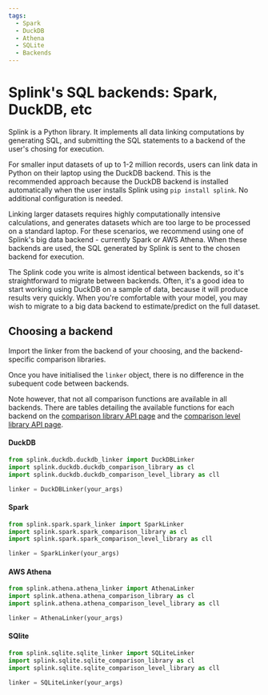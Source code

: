 ```yaml
---
tags:
  - Spark
  - DuckDB
  - Athena
  - SQLite
  - Backends
---
```


# Splink's SQL backends: Spark, DuckDB, etc

Splink is a Python library. It implements all data linking computations by generating SQL, and submitting the SQL statements to a backend of the user's chosing for execution.

For smaller input datasets of up to 1-2 million records, users can link data in Python on their laptop using the DuckDB backend. This is the recommended approach because the DuckDB backend is installed automatically when the user installs Splink using `pip install splink`. No additional configuration is needed.

Linking larger datasets requires highly computationally intensive calculations, and generates datasets which are too large to be processed on a standard laptop. For these scenarios, we recommend using one of Splink's big data backend - currently Spark or AWS Athena. When these backends are used, the SQL generated by Splink is sent to the chosen backend for execution.

The Splink code you write is almost identical between backends, so it's straightforward to migrate between backends. Often, it's a good idea to start working using DuckDB on a sample of data, because it will produce results very quickly. When you're comfortable with your model, you may wish to migrate to a big data backend to estimate/predict on the full dataset.

## Choosing a backend

Import the linker from the backend of your choosing, and the backend-specific comparison libraries.

Once you have initialised the `linker` object, there is no difference in the subequent code between backends.

Note however, that not all comparison functions are available in all backends.
There are tables detailing the available functions for each backend on
the [comparison library API page](../comparison_library.html) and the [comparison level library API page](../comparison_level_library.html).

#### DuckDB

```python
from splink.duckdb.duckdb_linker import DuckDBLinker
import splink.duckdb.duckdb_comparison_library as cl
import splink.duckdb.duckdb_comparison_level_library as cll

linker = DuckDBLinker(your_args)
```

#### Spark

```python
from splink.spark.spark_linker import SparkLinker
import splink.spark.spark_comparison_library as cl
import splink.spark.spark_comparison_level_library as cll

linker = SparkLinker(your_args)
```

#### AWS Athena

```python
from splink.athena.athena_linker import AthenaLinker
import splink.athena.athena_comparison_library as cl
import splink.athena.athena_comparison_level_library as cll

linker = AthenaLinker(your_args)
```

#### SQlite

```python
from splink.sqlite.sqlite_linker import SQLiteLinker
import splink.sqlite.sqlite_comparison_library as cl
import splink.sqlite.sqlite_comparison_level_library as cll

linker = SQLiteLinker(your_args)

```
